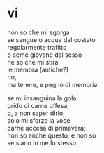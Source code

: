 # vi

non so che mi sgorga  
se sangue o acqua dal costato  
regolarmente trafitto  
o seme giovane dal sesso  
né so che mi stira  
le membra (antiche?)  
no,  
ma tenere, e pegno di memoria

se mi insanguina la gola  
grido di carne offesa,  
o, a non saper dirlo,  
solo mi sforza la voce  
carne accesa di primavera;  
non so anche questo, e non so  
se siano in me lo stesso
